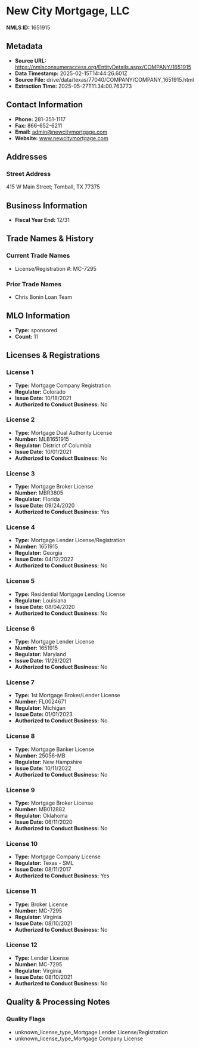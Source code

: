 # New City Mortgage, LLC

**NMLS ID:** 1651915

## Metadata
- **Source URL:** https://nmlsconsumeraccess.org/EntityDetails.aspx/COMPANY/1651915
- **Data Timestamp:** 2025-02-15T14:44:26.601Z
- **Source File:** drive/data/texas/77040/COMPANY/COMPANY_1651915.html
- **Extraction Time:** 2025-05-27T11:34:00.763773

## Contact Information
- **Phone:** 281-351-1117
- **Fax:** 866-652-6211
- **Email:** admin@newcitymortgage.com
- **Website:** www.newcitymortgage.com

## Addresses
### Street Address
415 W Main Street; Tomball, TX 77375

## Business Information
- **Fiscal Year End:** 12/31

## Trade Names & History
### Current Trade Names
- License/Registration #: MC-7295

### Prior Trade Names
- Chris Bonin Loan Team

## MLO Information
- **Type:** sponsored
- **Count:** 11

## Licenses & Registrations

### License 1
- **Type:** Mortgage Company Registration
- **Regulator:** Colorado
- **Issue Date:** 10/18/2021
- **Authorized to Conduct Business:** No

### License 2
- **Type:** Mortgage Dual Authority License
- **Number:** MLB1651915
- **Regulator:** District of Columbia
- **Issue Date:** 10/01/2021
- **Authorized to Conduct Business:** No

### License 3
- **Type:** Mortgage Broker License
- **Number:** MBR3805
- **Regulator:** Florida
- **Issue Date:** 09/24/2020
- **Authorized to Conduct Business:** Yes

### License 4
- **Type:** Mortgage Lender License/Registration
- **Number:** 1651915
- **Regulator:** Georgia
- **Issue Date:** 04/12/2022
- **Authorized to Conduct Business:** No

### License 5
- **Type:** Residential Mortgage Lending License
- **Regulator:** Louisiana
- **Issue Date:** 08/04/2020
- **Authorized to Conduct Business:** No

### License 6
- **Type:** Mortgage Lender License
- **Number:** 1651915
- **Regulator:** Maryland
- **Issue Date:** 11/29/2021
- **Authorized to Conduct Business:** No

### License 7
- **Type:** 1st Mortgage Broker/Lender License
- **Number:** FL0024671
- **Regulator:** Michigan
- **Issue Date:** 01/01/2023
- **Authorized to Conduct Business:** No

### License 8
- **Type:** Mortgage Banker License
- **Number:** 25056-MB
- **Regulator:** New Hampshire
- **Issue Date:** 10/11/2022
- **Authorized to Conduct Business:** No

### License 9
- **Type:** Mortgage Broker License
- **Number:** MB012882
- **Regulator:** Oklahoma
- **Issue Date:** 06/11/2020
- **Authorized to Conduct Business:** No

### License 10
- **Type:** Mortgage Company License
- **Regulator:** Texas - SML
- **Issue Date:** 08/11/2017
- **Authorized to Conduct Business:** Yes

### License 11
- **Type:** Broker License
- **Number:** MC-7295
- **Regulator:** Virginia
- **Issue Date:** 08/10/2021
- **Authorized to Conduct Business:** No

### License 12
- **Type:** Lender License
- **Number:** MC-7295
- **Regulator:** Virginia
- **Issue Date:** 08/10/2021
- **Authorized to Conduct Business:** No

## Quality & Processing Notes
### Quality Flags
- unknown_license_type_Mortgage Lender License/Registration
- unknown_license_type_Mortgage Company License
